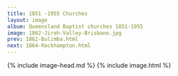 ```yaml
---
title: 1851 -1955 Churches
layout: image
album: Queensland Baptist churches 1851-1955
image: 1862-Jireh-Valley-Brisbane.jpg
prev: 1862-Bulimba.html
next: 1864-Rockhampton.html
---
```

 {% include image-head.md %}
{% include image.html %}
